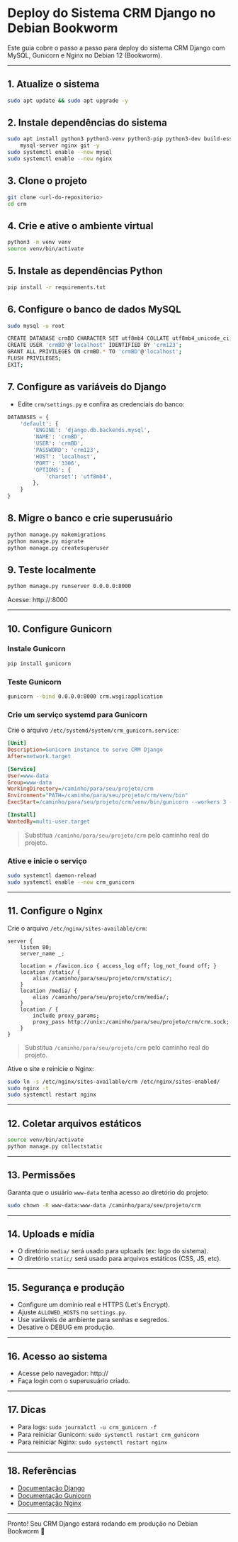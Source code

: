 # Deploy do Sistema CRM Django no Debian Bookworm

Este guia cobre o passo a passo para deploy do sistema CRM Django com MySQL, Gunicorn e Nginx no Debian 12 (Bookworm).

---

## 1. Atualize o sistema
```bash
sudo apt update && sudo apt upgrade -y
```

## 2. Instale dependências do sistema
```bash
sudo apt install python3 python3-venv python3-pip python3-dev build-essential libmysqlclient-dev \
    mysql-server nginx git -y
sudo systemctl enable --now mysql
sudo systemctl enable --now nginx
```

## 3. Clone o projeto
```bash
git clone <url-do-repositorio>
cd crm
```

## 4. Crie e ative o ambiente virtual
```bash
python3 -m venv venv
source venv/bin/activate
```

## 5. Instale as dependências Python
```bash
pip install -r requirements.txt
```

## 6. Configure o banco de dados MySQL
```bash
sudo mysql -u root

CREATE DATABASE crmBD CHARACTER SET utf8mb4 COLLATE utf8mb4_unicode_ci;
CREATE USER 'crmBD'@'localhost' IDENTIFIED BY 'crm123';
GRANT ALL PRIVILEGES ON crmBD.* TO 'crmBD'@'localhost';
FLUSH PRIVILEGES;
EXIT;
```

## 7. Configure as variáveis do Django
- Edite `crm/settings.py` e confira as credenciais do banco:
```python
DATABASES = {
    'default': {
        'ENGINE': 'django.db.backends.mysql',
        'NAME': 'crmBD',
        'USER': 'crmBD',
        'PASSWORD': 'crm123',
        'HOST': 'localhost',
        'PORT': '3306',
        'OPTIONS': {
            'charset': 'utf8mb4',
        },
    }
}
```

## 8. Migre o banco e crie superusuário
```bash
python manage.py makemigrations
python manage.py migrate
python manage.py createsuperuser
```

## 9. Teste localmente
```bash
python manage.py runserver 0.0.0.0:8000
```
Acesse: http://<ip-do-servidor>:8000

---

## 10. Configure Gunicorn

### Instale Gunicorn
```bash
pip install gunicorn
```

### Teste Gunicorn
```bash
gunicorn --bind 0.0.0.0:8000 crm.wsgi:application
```

### Crie um serviço systemd para Gunicorn
Crie o arquivo `/etc/systemd/system/crm_gunicorn.service`:
```ini
[Unit]
Description=Gunicorn instance to serve CRM Django
After=network.target

[Service]
User=www-data
Group=www-data
WorkingDirectory=/caminho/para/seu/projeto/crm
Environment="PATH=/caminho/para/seu/projeto/crm/venv/bin"
ExecStart=/caminho/para/seu/projeto/crm/venv/bin/gunicorn --workers 3 --bind unix:/caminho/para/seu/projeto/crm/crm.sock crm.wsgi:application

[Install]
WantedBy=multi-user.target
```
> Substitua `/caminho/para/seu/projeto/crm` pelo caminho real do projeto.

### Ative e inicie o serviço
```bash
sudo systemctl daemon-reload
sudo systemctl enable --now crm_gunicorn
```

---

## 11. Configure o Nginx

Crie o arquivo `/etc/nginx/sites-available/crm`:
```nginx
server {
    listen 80;
    server_name _;

    location = /favicon.ico { access_log off; log_not_found off; }
    location /static/ {
        alias /caminho/para/seu/projeto/crm/static/;
    }
    location /media/ {
        alias /caminho/para/seu/projeto/crm/media/;
    }
    location / {
        include proxy_params;
        proxy_pass http://unix:/caminho/para/seu/projeto/crm/crm.sock;
    }
}
```
> Substitua `/caminho/para/seu/projeto/crm` pelo caminho real do projeto.

Ative o site e reinicie o Nginx:
```bash
sudo ln -s /etc/nginx/sites-available/crm /etc/nginx/sites-enabled/
sudo nginx -t
sudo systemctl restart nginx
```

---

## 12. Coletar arquivos estáticos
```bash
source venv/bin/activate
python manage.py collectstatic
```

---

## 13. Permissões

Garanta que o usuário `www-data` tenha acesso ao diretório do projeto:
```bash
sudo chown -R www-data:www-data /caminho/para/seu/projeto/crm
```

---

## 14. Uploads e mídia
- O diretório `media/` será usado para uploads (ex: logo do sistema).
- O diretório `static/` será usado para arquivos estáticos (CSS, JS, etc).

---

## 15. Segurança e produção
- Configure um domínio real e HTTPS (Let's Encrypt).
- Ajuste `ALLOWED_HOSTS` no `settings.py`.
- Use variáveis de ambiente para senhas e segredos.
- Desative o DEBUG em produção.

---

## 16. Acesso ao sistema
- Acesse pelo navegador: http://<ip-ou-dominio>
- Faça login com o superusuário criado.

---

## 17. Dicas
- Para logs: `sudo journalctl -u crm_gunicorn -f`
- Para reiniciar Gunicorn: `sudo systemctl restart crm_gunicorn`
- Para reiniciar Nginx: `sudo systemctl restart nginx`

---

## 18. Referências
- [Documentação Django](https://docs.djangoproject.com/pt-br/4.2/howto/deployment/wsgi/gunicorn/)
- [Documentação Gunicorn](https://docs.gunicorn.org/en/stable/deploy.html)
- [Documentação Nginx](https://nginx.org/pt/docs/)

---

Pronto! Seu CRM Django estará rodando em produção no Debian Bookworm 🚀 